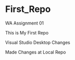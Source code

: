 # First_Repo
WA Assignment 01

This is My First Repo

Visual Studio Desktop Changes 

Made Changes at Local Repo
